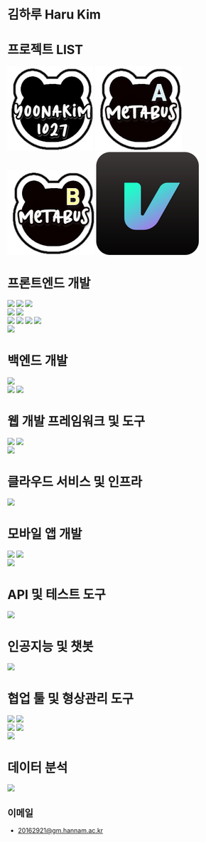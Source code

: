 # 김하루 Haru Kim

# 프로젝트 LIST
![](https://github.com/yoonakim1027/yoonakim1027/blob/main/assets/bear_black_yoona.png?raw=true)
![](https://github.com/yoonakim1027/yoonakim1027/blob/main/metabusA.png?raw=true)
![](https://github.com/yoonakim1027/yoonakim1027/blob/main/metabusB.png?raw=true)
![](https://github.com/yoonakim1027/yoonakim1027/blob/main/virtually_logo1.png?raw=true)

# 프론트엔드 개발

<div>
  <div>
    
<img src="https://img.shields.io/badge/React-61DAFB?style=for-the-badge&logo=React&logoColor=black"/>  
  <img src="https://img.shields.io/badge/React Native-61DAFB?style=for-the-badge&logo=React&logoColor=black"/>  
  <img src="https://img.shields.io/badge/vue-4FC08D?style=for-the-badge&logo=vuedotjs&logoColor=white"/>  
  </div>
  <div>
    
  <img src="https://img.shields.io/badge/JavaScript-F7DF1E?style=for-the-badge&logo=JavaScript&logoColor=white"/>  
  <img src="https://img.shields.io/badge/Typescript-3178C6?style=for-the-badge&logo=Typescript&logoColor=white"/>  
  </div>
  <div>
    
  <img src="https://img.shields.io/badge/MUI-007FFF?style=for-the-badge&logo=mui&logoColor=white"/>  
  <img src="https://img.shields.io/badge/CSS3-1572B6?style=for-the-badge&logo=css3&logoColor=white"/>  
  <img src="https://img.shields.io/badge/Bootstrap-7952B3?style=for-the-badge&logo=bootstrap&logoColor=white"/>  
  <img src="https://img.shields.io/badge/Tailwind Css-06B6D4?style=for-the-badge&logo=tailwindcss&logoColor=white"/>  
  </div>
  <div>
    
  <img src="https://img.shields.io/badge/jquery-0769AD?style=for-the-badge&logo=jquery&logoColor=white"/>  
</div>

</div>

# 백엔드 개발
<div>
  <div>
    
  <img src="https://img.shields.io/badge/django-092E20?style=for-the-badge&logo=django&logoColor=white"/>
    </div>
    <div>
    
  <img src="https://img.shields.io/badge/MySQL-4479A1?style=for-the-badge&logo=mysql&logoColor=white"/>  
  <img src="https://img.shields.io/badge/MariaDB-003545?style=for-the-badge&logo=mariadb&logoColor=white"/>  
  </div>
</div>

# 웹 개발 프레임워크 및 도구
<div>
  <div>
  <img src="https://img.shields.io/badge/Next.js-000000?style=for-the-badge&logo=nextdotjs&logoColor=white"/>  
  <img src="https://img.shields.io/badge/Redux-764ABC?style=for-the-badge&logo=redux&logoColor=white"/>  
  </div>
<div>
    <img src="https://img.shields.io/badge/styled components-DB7093?style=for-the-badge&logo=styledcomponents&logoColor=white"/>  

</div>

</div>

# 클라우드 서비스 및 인프라
<div>
    <img src="https://img.shields.io/badge/Amazon AWS-232F3E?style=for-the-badge&logo=amazonaws&logoColor=white"/>  

</div>

# 모바일 앱 개발
<div>
  <div>
  <img src="https://img.shields.io/badge/Xcode-147EFB?style=for-the-badge&logo=xcode&logoColor=white"/>  
  <img src="https://img.shields.io/badge/android studio-3DDC84?style=for-the-badge&logo=androidstudio&logoColor=white"/>  
  </div>
<div>
  <img src="https://img.shields.io/badge/google admob-EA4335?style=for-the-badge&logo=googleadmob&logoColor=white"/>  
  </div>
</div>

# API 및 테스트 도구 

<div>
    <img src="https://img.shields.io/badge/Postman-FF6C37?style=for-the-badge&logo=postman&logoColor=white"/>  

</div>


# 인공지능 및 챗봇
<div>
    <img src="https://img.shields.io/badge/chatgpt-412991?style=for-the-badge&logo=openai&logoColor=white"/>  

</div>


# 협업 툴 및 형상관리 도구

<div>
  <div>
  <img src="https://img.shields.io/badge/Jira-0052CC?style=for-the-badge&logo=jira&logoColor=white"/>  
  <img src="https://img.shields.io/badge/Slack-4A154B?style=for-the-badge&logo=slack&logoColor=white"/>  
  </div>
  <div>
    
  <img src="https://img.shields.io/badge/GitLab-F05032?style=for-the-badge&logo=gitlab&logoColor=white"/>  
  <img src="https://img.shields.io/badge/Git-F05032?style=for-the-badge&logo=git&logoColor=white"/>  
  </div>
  <div>
    
  <img src="https://img.shields.io/badge/Figma-F24E1E?style=for-the-badge&logo=figma&logoColor=white"/>  
</div>
</div>

# 데이터 분석 

<div>
  <img src="https://img.shields.io/badge/Python-3776AB?style=for-the-badge&logo=Python&logoColor=white"/>

</div>


## 이메일

+ 20162921@gm.hannam.ac.kr
